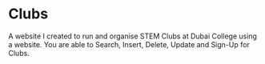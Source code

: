# Clubs
A website I created to run and organise STEM Clubs at Dubai College using a website. You are able to Search, Insert, Delete, Update and Sign-Up for Clubs.
